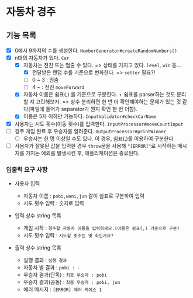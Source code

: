 # 자동차 경주

## 기능 목록

- [x] 0에서 9까지의 수를 생성한다. `NumberGenerator#createRandomNumbers()`
- [x] n대의 자동차가 있다. `Car`
  - [x] 자동차는 전진 또는 멈출 수 있다. => 상태를 가지고 있다. `level`, `win` 등...
    - [x] 전달받은 랜덤 수를 기준으로 변화한다. => `setter` 필요?!
    - [ ] 0 ~ 3 : 멈춤
    - [ ] 4 ~ : 전진 `moveForward`
  - [x] 자동차 이름은 쉼표(,) 를 기준으로 구분한다. + 쉼표를 parser하는 것도 분리할 지 고민해보자. => 상수 분리하면 한 번 더 확인해야하는 문제가 있는 것 같다(파일에 들어가 separator가 뭔지 확인 한 번 더함).
  - [x] 이름은 5자 이하만 가능하다. `InputValidator#checkCarName`
- [x] 사용자는 시도 횟수(이동 횟수)를 입력한다. `InputProcessor#moveCountInput`
- [ ] 경주 게임 완료 후 우승자를 알려준다. `OutputProcessor#printWinner`
  - [ ] 우승자는 한 명 이상일 수도 있다. 이 경우, 쉼표(,)를 이용하여 구분한다.
- [ ] 사용자가 잘못된 값을 입력한 경우 `throw`문을 사용해 `"[ERROR]"`로 시작하는 메시지를 가지는 예외를 발생시킨 후, 애플리케이션은 종료된다.

### 입출력 요구 사항

- 사용자 입력

  - 자동차 이름 : `pobi,woni,jun` 같이 쉼표로 구분하여 입력
  - 시도 횟수 입력 : 숫자로 입력

- 입력 상수 string 목록

  - 게임 시작 : `경주할 자동차 이름을 입력하세요.(이름은 쉼표(,) 기준으로 구분)`
  - 시도 횟수 입력 : `시도할 횟수는 몇 회인가요?`

- 출력 상수 string 목록
  - 실행 결과 : `실행 결과`
  - 자동차 별 결과 : `pobi : -`
  - 우승자 결과(단독) : `최종 우승자 : pobi`
  - 우승자 결과(공동) : `최종 우승자 : pobi, jun`
  - 에러 메시지 : `[ERROR] 에러 케이스 1`
